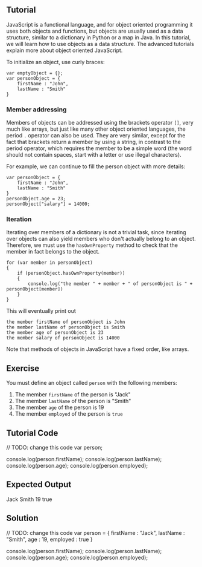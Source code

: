 Tutorial
--------

JavaScript is a functional language, and for object oriented programming it uses both objects and functions, but objects are usually used as a data structure, similar to a dictionary in Python or a map in Java. In this tutorial, we will learn how to use objects as a data structure. The advanced tutorials explain more about object oriented JavaScript.

To initialize an object, use curly braces:

    var emptyObject = {};
    var personObject = {
        firstName : "John",
        lastName : "Smith"
    }

### Member addressing

Members of objects can be addressed using the brackets operator `[]`, very much like arrays, but just like many
other object oriented languages, the period `.` operator can also be used. They are very similar, except for
the fact that brackets return a member by using a string, in contrast to the period operator,
which requires the member to be a simple word (the word should not contain spaces,
start with a letter or use illegal characters).

For example, we can continue to fill the person object with more details:

    var personObject = {
        firstName : "John",
        lastName : "Smith"
    }
    personObject.age = 23;
    personObject["salary"] = 14000;

### Iteration

Iterating over members of a dictionary is not a trivial task, since iterating over objects can also yield members who don't actually belong to an object. Therefore, we must use the `hasOwnProperty` method to check that the member in fact belongs to the object.

    for (var member in personObject)
    {
        if (personObject.hasOwnProperty(member))
        {
            console.log("the member " + member + " of personObject is " + personObject[member])
        }
    }

This will eventually print out

    the member firstName of personObject is John
    the member lastName of personObject is Smith
    the member age of personObject is 23
    the member salary of personObject is 14000

Note that methods of objects in JavaScript have a fixed order, like arrays.

Exercise
--------

You must define an object called `person` with the following members:

1. The member `firstName` of the person is "Jack"
2. The member `lastName` of the person is "Smith"
3. The member `age` of the person is 19
4. The member `employed` of the person is `true`

Tutorial Code
-------------

// TODO: change this code
var person;

console.log(person.firstName);
console.log(person.lastName);
console.log(person.age);
console.log(person.employed);

Expected Output
---------------

Jack
Smith
19
true

Solution
--------

// TODO: change this code
var person = {
    firstName : "Jack",
    lastName : "Smith",
    age : 19,
    employed : true
}

console.log(person.firstName);
console.log(person.lastName);
console.log(person.age);
console.log(person.employed);
